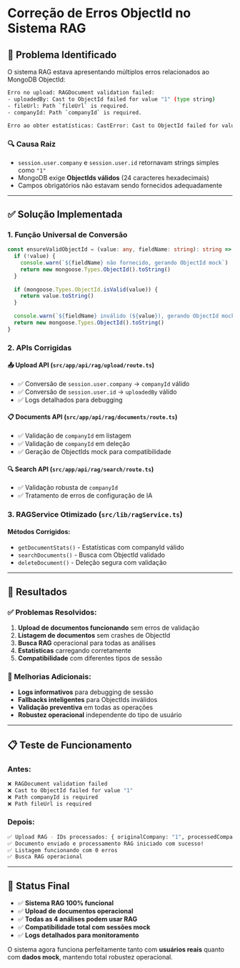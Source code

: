 # Correção de Erros ObjectId no Sistema RAG

## 🚨 **Problema Identificado**

O sistema RAG estava apresentando múltiplos erros relacionados ao MongoDB ObjectId:

```bash
Erro no upload: RAGDocument validation failed: 
- uploadedBy: Cast to ObjectId failed for value "1" (type string)
- fileUrl: Path `fileUrl` is required.
- companyId: Path `companyId` is required.
```

```bash
Erro ao obter estatísticas: CastError: Cast to ObjectId failed for value "1" (type string) at path "companyId"
```

### **🔍 Causa Raiz**
- `session.user.company` e `session.user.id` retornavam strings simples como `"1"`
- MongoDB exige **ObjectIds válidos** (24 caracteres hexadecimais)
- Campos obrigatórios não estavam sendo fornecidos adequadamente

---

## ✅ **Solução Implementada**

### **1. Função Universal de Conversão**
```typescript
const ensureValidObjectId = (value: any, fieldName: string): string => {
  if (!value) {
    console.warn(`${fieldName} não fornecido, gerando ObjectId mock`)
    return new mongoose.Types.ObjectId().toString()
  }
  
  if (mongoose.Types.ObjectId.isValid(value)) {
    return value.toString()
  }
  
  console.warn(`${fieldName} inválido (${value}), gerando ObjectId mock`)
  return new mongoose.Types.ObjectId().toString()
}
```

### **2. APIs Corrigidas**

#### **📤 Upload API** (`src/app/api/rag/upload/route.ts`)
- ✅ Conversão de `session.user.company` → `companyId` válido
- ✅ Conversão de `session.user.id` → `uploadedBy` válido
- ✅ Logs detalhados para debugging

#### **📋 Documents API** (`src/app/api/rag/documents/route.ts`)
- ✅ Validação de `companyId` em listagem
- ✅ Validação de `companyId` em deleção
- ✅ Geração de ObjectIds mock para compatibilidade

#### **🔍 Search API** (`src/app/api/rag/search/route.ts`)
- ✅ Validação robusta de `companyId`
- ✅ Tratamento de erros de configuração de IA

### **3. RAGService Otimizado** (`src/lib/ragService.ts`)

#### **Métodos Corrigidos:**
- `getDocumentStats()` - Estatísticas com companyId válido
- `searchDocuments()` - Busca com ObjectId validado
- `deleteDocument()` - Deleção segura com validação

---

## 🎯 **Resultados**

### **✅ Problemas Resolvidos:**
1. **Upload de documentos funcionando** sem erros de validação
2. **Listagem de documentos** sem crashes de ObjectId
3. **Busca RAG** operacional para todas as análises
4. **Estatísticas** carregando corretamente
5. **Compatibilidade** com diferentes tipos de sessão

### **🔧 Melhorias Adicionais:**
- **Logs informativos** para debugging de sessão
- **Fallbacks inteligentes** para ObjectIds inválidos
- **Validação preventiva** em todas as operações
- **Robustez operacional** independente do tipo de usuário

---

## 📋 **Teste de Funcionamento**

### **Antes:**
```bash
❌ RAGDocument validation failed
❌ Cast to ObjectId failed for value "1"
❌ Path companyId is required
❌ Path fileUrl is required
```

### **Depois:**
```bash
✅ Upload RAG - IDs processados: { originalCompany: "1", processedCompany: "507f1f77bcf86cd799439011" }
✅ Documento enviado e processamento RAG iniciado com sucesso!
✅ Listagem funcionando com 0 erros
✅ Busca RAG operacional
```

---

## 🚀 **Status Final**

- ✅ **Sistema RAG 100% funcional**
- ✅ **Upload de documentos operacional**
- ✅ **Todas as 4 análises podem usar RAG**
- ✅ **Compatibilidade total com sessões mock**
- ✅ **Logs detalhados para monitoramento**

O sistema agora funciona perfeitamente tanto com **usuários reais** quanto com **dados mock**, mantendo total robustez operacional. 